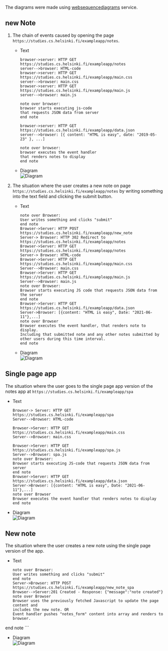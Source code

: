 The diagrams were made using [websequencediagrams](https://www.websequencediagrams.com/) service.

## new Note
1. The chain of events caused by opening the page `https://studies.cs.helsinki.fi/exampleapp/notes`.

    - Text 
        ```
        browser->server: HTTP GET https://studies.cs.helsinki.fi/exampleapp/notes
        server-->browser: HTML-code
        browser->server: HTTP GET https://studies.cs.helsinki.fi/exampleapp/main.css
        server-->browser: main.css
        browser->server: HTTP GET https://studies.cs.helsinki.fi/exampleapp/main.js
        server-->browser: main.js

        note over browser:
        browser starts executing js-code
        that requests JSON data from server 
        end note

        browser->server: HTTP GET https://studies.cs.helsinki.fi/exampleapp/data.json
        server-->browser: [{ content: "HTML is easy", date: "2019-05-23" }, ...]

        note over browser:
        browser executes the event handler
        that renders notes to display
        end note 
        ```
    - Diagram </br>
        ![Diagram](https://i.imgur.com/Vy85v3w.png)

2. The situation where the user creates a new note on page `https://studies.cs.helsinki.fi/exampleapp/notes` by writing something into the text field and clicking the submit button.
    - Text 
        ```
        note over Browser:
        User writes something and clicks "submit"
        end note
        Browser->Server: HTTP POST https://studies.cs.helsinki.fi/exampleapp/new_note 
        Server-> Browser: HTTP 302 Redirect to https://studies.cs.helsinki.fi/exampleapp/notes
        Browser->Server: HTTP GET https://studies.cs.helsinki.fi/exampleapp/notes 
        Server-> Browser: HTML-code
        Browser->Server: HTTP GET https://studies.cs.helsinki.fi/exampleapp/main.css
        Server-->Browser: main.css
        Browser->Server: HTTP GET https://studies.cs.helsinki.fi/exampleapp/main.js
        Server-->Browser: main.js
        note over Browser:
        Browser starts executing JS code that requests JSON data from the server 
        end note
        Browser->Server: HTTP GET https://studies.cs.helsinki.fi/exampleapp/data.json
        Server->Browser: [{content: "HTML is easy", Date: "2021-06-11"},...]
        note over Browser
        Browser executes the event handler, that renders note to display. 
        Including that submitted note and any other notes submitted by 
        other users during this time interval.
        end note
        ```
    - Diagram </br>
        ![Diagram](https://i.imgur.com/LUG8kpg.png)

## Single page app
The situation where the user goes to the single page app version of the notes app at `https://studies.cs.helsinki.fi/exampleapp/spa`

- Text 
    ```
    Browser-> Server: HTTP GET https://studies.cs.helsinki.fi/exampleapp/spa
    Server-->Browser: HTML-code

    Browser->Server: HTTP GET https://studies.cs.helsinki.fi/exampleapp/main.css
    Server-->Browser: main.css

    Browser->Server: HTTP GET https://studies.cs.helsinki.fi/exampleapp/spa.js
    Server-->Browser: spa.js
    note over Browser:
    Browser starts executing JS-code that requests JSON data from server
    end note
    Browser->Server: HTTP GET https://studies.cs.helsinki.fi/exampleapp/data.json
    Server->Browser: [{content: "HTML is easy", Date: "2021-06-11"},...]
    note over Browser
    Browser executes the event handler that renders notes to display
    end note
    ```
- Diagram </br>
    ![Diagram](https://i.imgur.com/aLBE1yA.png)

## New note

The situation where the user creates a new note using the single page version of the app.

- Text 
    ```
    note over Browser:
    User writes something and clicks "submit"
    end note
    Server->Browser: HTTP POST https://studies.cs.helsinki.fi/exampleapp/new_note_spa
    Browser-->Server:201 Created - Response: {"message":"note created"}
    note over Browser
    Browser uses the previously fetched Javascript to update the page content and 
    includes the new note. OR
    Event handler pushes "notes_form" content into array and renders to browser.
end note 
    ```
- Diagram </br>
    ![Diagram](https://i.imgur.com/e9xBNQr.png)